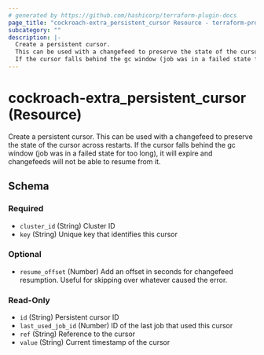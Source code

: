 ```yaml
---
# generated by https://github.com/hashicorp/terraform-plugin-docs
page_title: "cockroach-extra_persistent_cursor Resource - terraform-provider-cockroach-extra"
subcategory: ""
description: |-
  Create a persistent cursor.
  This can be used with a changefeed to preserve the state of the cursor across restarts.
  If the cursor falls behind the gc window (job was in a failed state for too long), it will expire and changefeeds will not be able to resume from it.
---
```


# cockroach-extra_persistent_cursor (Resource)

Create a persistent cursor.
This can be used with a changefeed to preserve the state of the cursor across restarts.
If the cursor falls behind the gc window (job was in a failed state for too long), it will expire and changefeeds will not be able to resume from it.



<!-- schema generated by tfplugindocs -->
## Schema

### Required

- `cluster_id` (String) Cluster ID
- `key` (String) Unique key that identifies this cursor

### Optional

- `resume_offset` (Number) Add an offset in seconds for changefeed resumption.
Useful for skipping over whatever caused the error.

### Read-Only

- `id` (String) Persistent cursor ID
- `last_used_job_id` (Number) ID of the last job that used this cursor
- `ref` (String) Reference to the cursor
- `value` (String) Current timestamp of the cursor
